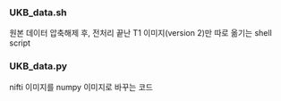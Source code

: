 ### UKB_data.sh
원본 데이터 압축해제 후, 전처리 끝난 T1 이미지(version 2)만 따로 옮기는 shell script

### UKB_data.py
nifti 이미지를 numpy 이미지로 바꾸는 코드 
